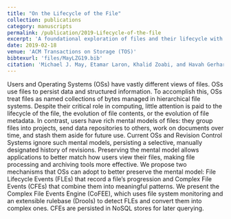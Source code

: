 ```yaml
---
title: "On the Lifecycle of the File"
collection: publications
category: manuscripts
permalink: /publication/2019-Lifecycle-of-the-file
excerpt: 'A foundational exploration of files and their lifecycle with application to intelligent file processing.'
date: 2019-02-18
venue: 'ACM Transactions on Storage (TOS)'
bibtexurl: 'files/MayLZG19.bib'
citation: 'Michael J. May, Etamar Laron, Khalid Zoabi, and Havah Gerhardt. <u>On the Lifecycle of the File</u> in <i>ACM Trans. Storage</i> 15, 1, Article 1 (February 2019), 45 pages. https://doi.org/10.1145/3295463.'
---
```


Users and Operating Systems (OSs) have vastly different views of files. OSs use files to persist data and structured information. To accomplish this, OSs treat files as named collections of bytes managed in hierarchical file systems. Despite their critical role in computing, little attention is paid to the lifecycle of the file, the evolution of file contents, or the evolution of file metadata. In contrast, users have rich mental models of files: they group files into projects, send data repositories to others, work on documents over time, and stash them aside for future use. Current OSs and Revision Control Systems ignore such mental models, persisting a selective, manually designated history of revisions. Preserving the mental model allows applications to better match how users view their files, making file processing and archiving tools more effective. We propose two mechanisms that OSs can adopt to better preserve the mental model: File Lifecycle Events (FLEs) that record a file’s progression and Complex File Events (CFEs) that combine them into meaningful patterns. We present the Complex File Events Engine (CoFEE), which uses file system monitoring and an extensible rulebase (Drools) to detect FLEs and convert them into complex ones. CFEs are persisted in NoSQL stores for later querying.